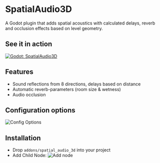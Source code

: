 # SpatialAudio3D
A Godot plugin that adds spatial acoustics with calculated delays, reverb and occlusion effects based on level geometry.

## See it in action

[![Godot: SpatialAudio3D](https://img.youtube.com/vi/656lTI7Tu8s/hqdefault.jpg)](https://youtu.be/656lTI7Tu8s)

## Features

-   Sound reflections from 8 directions, delays based on distance
-   Automatic reverb-parameters (room size & wetness)
-   Audio occlusion

## Configuration options

![Config Options](/screenshots/config-options.png)
  
## Installation

-   Drop `addons/spatial_audio_3d` into your project
-   Add Child Node: ![Add node](/screenshots/add-node.png)
